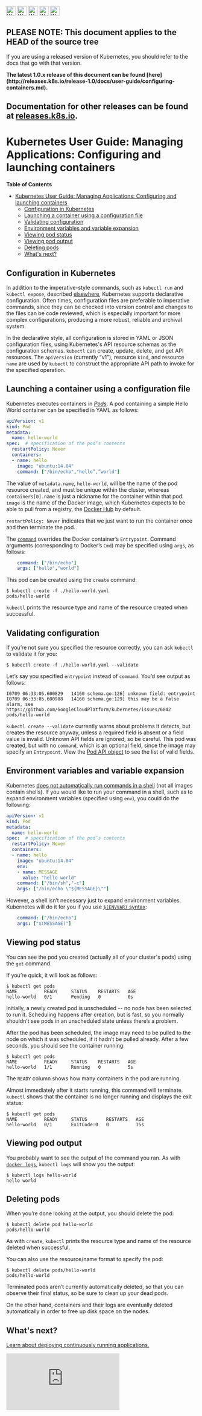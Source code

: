 <!-- BEGIN MUNGE: UNVERSIONED_WARNING -->

<!-- BEGIN STRIP_FOR_RELEASE -->

<img src="http://kubernetes.io/img/warning.png" alt="WARNING"
     width="25" height="25">
<img src="http://kubernetes.io/img/warning.png" alt="WARNING"
     width="25" height="25">
<img src="http://kubernetes.io/img/warning.png" alt="WARNING"
     width="25" height="25">
<img src="http://kubernetes.io/img/warning.png" alt="WARNING"
     width="25" height="25">
<img src="http://kubernetes.io/img/warning.png" alt="WARNING"
     width="25" height="25">

<h2>PLEASE NOTE: This document applies to the HEAD of the source tree</h2>

If you are using a released version of Kubernetes, you should
refer to the docs that go with that version.

<strong>
The latest 1.0.x release of this document can be found
[here](http://releases.k8s.io/release-1.0/docs/user-guide/configuring-containers.md).

Documentation for other releases can be found at
[releases.k8s.io](http://releases.k8s.io).
</strong>
--

<!-- END STRIP_FOR_RELEASE -->

<!-- END MUNGE: UNVERSIONED_WARNING -->

# Kubernetes User Guide: Managing Applications: Configuring and launching containers

**Table of Contents**
<!-- BEGIN MUNGE: GENERATED_TOC -->

- [Kubernetes User Guide: Managing Applications: Configuring and launching containers](#kubernetes-user-guide-managing-applications-configuring-and-launching-containers)
  - [Configuration in Kubernetes](#configuration-in-kubernetes)
  - [Launching a container using a configuration file](#launching-a-container-using-a-configuration-file)
  - [Validating configuration](#validating-configuration)
  - [Environment variables and variable expansion](#environment-variables-and-variable-expansion)
  - [Viewing pod status](#viewing-pod-status)
  - [Viewing pod output](#viewing-pod-output)
  - [Deleting pods](#deleting-pods)
  - [What's next?](#whats-next)

<!-- END MUNGE: GENERATED_TOC -->

## Configuration in Kubernetes

In addition to the imperative-style commands, such as `kubectl run` and `kubectl expose`, described [elsewhere](quick-start.md), Kubernetes supports declarative configuration. Often times, configuration files are preferable to imperative commands, since they can be checked into version control and changes to the files can be code reviewed, which is especially important for more complex configurations, producing a more robust, reliable and archival system.

In the declarative style, all configuration is stored in YAML or JSON configuration files, using Kubernetes's API resource schemas as the configuration schemas. `kubectl` can create, update, delete, and get API resources. The `apiVersion` (currently “v1”), resource `kind`, and resource `name` are used by `kubectl` to construct the appropriate API path to invoke for the specified operation. 

## Launching a container using a configuration file

Kubernetes executes containers in [*Pods*](pods.md). A pod containing a simple Hello World container can be specified in YAML as follows:

```yaml
apiVersion: v1
kind: Pod
metadata:
  name: hello-world
spec:  # specification of the pod’s contents
  restartPolicy: Never
  containers:
  - name: hello
    image: "ubuntu:14.04"
    command: ["/bin/echo","hello”,”world"]
```

The value of `metadata.name`, `hello-world`, will be the name of the pod resource created, and must be unique within the cluster, whereas `containers[0].name` is just a nickname for the container within that pod. `image` is the name of the Docker image, which Kubernetes expects to be able to pull from a registry, the [Docker Hub](https://registry.hub.docker.com/) by default.

`restartPolicy: Never` indicates that we just want to run the container once and then terminate the pod. 

The [`command`](containers.md#containers-and-commands) overrides the Docker container’s `Entrypoint`. Command arguments (corresponding to Docker’s `Cmd`) may be specified using `args`, as follows:

```yaml
    command: ["/bin/echo"]
    args: ["hello","world"]
```

This pod can be created using the `create` command:

```console
$ kubectl create -f ./hello-world.yaml
pods/hello-world
```

`kubectl` prints the resource type and name of the resource created when successful.

## Validating configuration

If you’re not sure you specified the resource correctly, you can ask `kubectl` to validate it for you:

```console
$ kubectl create -f ./hello-world.yaml --validate
```

Let’s say you specified `entrypoint` instead of `command`. You’d see output as follows:

```console
I0709 06:33:05.600829   14160 schema.go:126] unknown field: entrypoint
I0709 06:33:05.600988   14160 schema.go:129] this may be a false alarm, see https://github.com/GoogleCloudPlatform/kubernetes/issues/6842
pods/hello-world
```

`kubectl create --validate` currently warns about problems it detects, but creates the resource anyway, unless a required field is absent or a field value is invalid. Unknown API fields are ignored, so be careful. This pod was created, but with no `command`, which is an optional field, since the image may specify an `Entrypoint`.
View the [Pod API
object](https://htmlpreview.github.io/?https://github.com/GoogleCloudPlatform/kubernetes/HEAD/docs/api-reference/definitions.html#_v1_pod)
to see the list of valid fields.

## Environment variables and variable expansion

Kubernetes [does not automatically run commands in a shell](https://github.com/GoogleCloudPlatform/kubernetes/wiki/User-FAQ#use-of-environment-variables-on-the-command-line) (not all images contain shells). If you would like to run your command in a shell, such as to expand environment variables (specified using `env`), you could do the following:

```yaml
apiVersion: v1
kind: Pod
metadata:
  name: hello-world
spec:  # specification of the pod’s contents
  restartPolicy: Never
  containers:
  - name: hello
    image: "ubuntu:14.04"
    env:
    - name: MESSAGE
      value: "hello world"
    command: ["/bin/sh","-c"]
    args: ["/bin/echo \"${MESSAGE}\""]
```

However, a shell isn’t necessary just to expand environment variables. Kubernetes will do it for you if you use [`$(ENVVAR)` syntax](../../docs/design/expansion.md):

```yaml
    command: ["/bin/echo"]
    args: ["$(MESSAGE)"]
```

## Viewing pod status

You can see the pod you created (actually all of your cluster's pods) using the `get` command. 

If you’re quick, it will look as follows:

```console
$ kubectl get pods
NAME          READY     STATUS    RESTARTS   AGE
hello-world   0/1       Pending   0          0s
```

Initially, a newly created pod is unscheduled -- no node has been selected to run it. Scheduling happens after creation, but is fast, so you normally shouldn’t see pods in an unscheduled state unless there’s a problem.

After the pod has been scheduled, the image may need to be pulled to the node on which it was scheduled, if it hadn’t be pulled already. After a few seconds, you should see the container running:

```console
$ kubectl get pods
NAME          READY     STATUS    RESTARTS   AGE
hello-world   1/1       Running   0          5s
```

The `READY` column shows how many containers in the pod are running.

Almost immediately after it starts running, this command will terminate. `kubectl` shows that the container is no longer running and displays the exit status:

```console
$ kubectl get pods
NAME          READY     STATUS       RESTARTS   AGE
hello-world   0/1       ExitCode:0   0          15s
```

## Viewing pod output

You probably want to see the output of the command you ran. As with [`docker logs`](https://docs.docker.com/userguide/usingdocker/), `kubectl logs` will show you the output:

```console
$ kubectl logs hello-world
hello world
```

## Deleting pods

When you’re done looking at the output, you should delete the pod:

```console
$ kubectl delete pod hello-world
pods/hello-world
```

As with `create`, `kubectl` prints the resource type and name of the resource deleted when successful.

You can also use the resource/name format to specify the pod:

```console
$ kubectl delete pods/hello-world
pods/hello-world
```

Terminated pods aren’t currently automatically deleted, so that you can observe their final status, so be sure to clean up your dead pods. 

On the other hand, containers and their logs are eventually deleted automatically in order to free up disk space on the nodes.

## What's next?

[Learn about deploying continuously running applications.](deploying-applications.md)


<!-- BEGIN MUNGE: GENERATED_ANALYTICS -->
[![Analytics](https://kubernetes-site.appspot.com/UA-36037335-10/GitHub/docs/user-guide/configuring-containers.md?pixel)]()
<!-- END MUNGE: GENERATED_ANALYTICS -->
